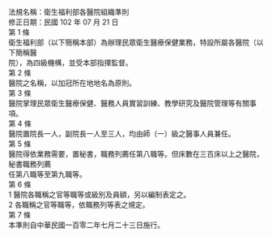法規名稱：衛生福利部各醫院組織準則  
修正日期：民國 102 年 07 月 21 日  
第 1 條  
衛生福利部（以下簡稱本部）為辦理民眾衛生醫療保健業務，特設所屬各醫院（以下簡稱醫  
院），為四級機構，並受本部指揮監督。  
第 2 條  
醫院之名稱，以加冠所在地地名為原則。  
第 3 條  
醫院掌理民眾衛生醫療保健、醫務人員實習訓練、教學研究及醫院管理等有關事項。  
第 4 條  
醫院置院長一人，副院長一人至三人，均由師（一）級之醫事人員兼任。  
第 5 條  
醫院得依業務需要，置秘書，職務列薦任第八職等。但床數在三百床以上之醫院，秘書職務列薦  
任第八職等至第九職等。  
第 6 條  
1 醫院各職稱之官等職等或級別及員額，另以編制表定之。  
2 各職稱之官等職等，依職務列等表之規定。  
第 7 條  
本準則自中華民國一百零二年七月二十三日施行。  


